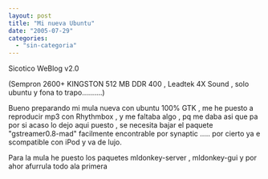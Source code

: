 ```yaml
---
layout: post
title: "Mi nueva Ubuntu"
date: "2005-07-29"
categories: 
  - "sin-categoria"
---
```


Sicotico WeBlog v2.0

(Sempron 2600+ KINGSTON 512 MB DDR 400 , Leadtek 4X Sound , solo ubuntu y fona to trapo..........)

Bueno preparando mi mula nueva con ubuntu 100% GTK , me he puesto a reproducir mp3 con Rhythmbox , y me faltaba algo , pq me daba asi que pa por si acaso lo dejo aqui puesto , se necesita bajar el paquete "gstreamer0.8-mad" facilmente encontrable por synaptic ..... por cierto ya e scompatible con iPod y va de lujo.

Para la mula he puesto los paquetes mldonkey-server , mldonkey-gui y por ahor afurrula todo ala primera
